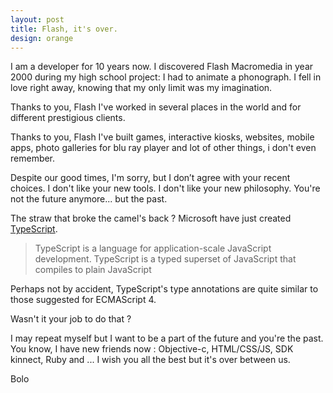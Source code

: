 ```yaml
---
layout: post
title: Flash, it's over.
design: orange
---
```


I am a developer for 10 years now. I discovered Flash Macromedia in year 2000 during my high school project: I had to animate a phonograph. I fell in love right away, knowing that my only limit was my imagination.

Thanks to you, Flash I've worked in several places in the world and for different prestigious clients.

Thanks to you, Flash I've built games, interactive kiosks, websites, mobile apps, photo galleries for blu ray player and lot of other things, i don't even remember.

Despite our good times, I'm sorry, but I don’t agree with your recent choices. I don't like your new tools. I don't like your new philosophy. You're not the future anymore... but the past.

The straw that broke the camel's back ? Microsoft have just created [TypeScript](http://typescriptlang.org).

> TypeScript is a language for application-scale JavaScript development.
> TypeScript is a typed superset of JavaScript that compiles to plain JavaScript

Perhaps not by accident, TypeScript's type annotations are quite similar to those suggested for ECMAScript 4.

Wasn't it your job to do that ?


I may repeat myself but I want to be a part of the future and you're the past. You know, I have new friends now : Objective-c, HTML/CSS/JS, SDK kinnect, Ruby and ...
I wish you all the best but it's over between us.

Bolo


